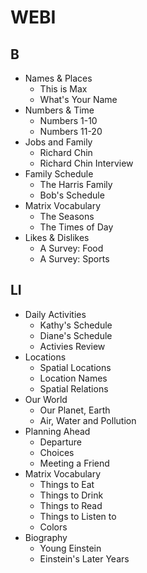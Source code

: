 # WEBI

## B

- Names & Places
  - This is Max
  - What's Your Name
- Numbers & Time
  - Numbers 1-10
  - Numbers 11-20
- Jobs and Family
  - Richard Chin
  - Richard Chin Interview
- Family Schedule
  - The Harris Family
  - Bob's Schedule
- Matrix Vocabulary
  - The Seasons
  - The Times of Day
- Likes & Dislikes
  - A Survey: Food
  - A Survey: Sports

## LI

- Daily Activities
  - Kathy's Schedule
  - Diane's Schedule
  - Activies Review
- Locations
  - Spatial Locations
  - Location Names
  - Spatial Relations
- Our World
  - Our Planet, Earth
  - Air, Water and Pollution
- Planning Ahead
  - Departure
  - Choices
  - Meeting a Friend
- Matrix Vocabulary
  - Things to Eat
  - Things to Drink
  - Things to Read
  - Things to Listen to
  - Colors
- Biography
  - Young Einstein
  - Einstein's Later Years

